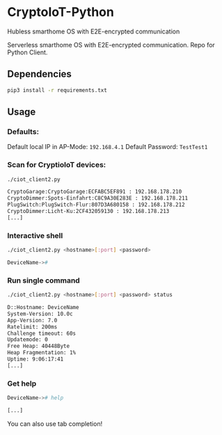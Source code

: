 # CryptoIoT-Python
Hubless smarthome OS with E2E-encrypted communication

Serverless smarthome OS with E2E-encrypted communication. Repo for Python Client. 

## Dependencies
```bash
pip3 install -r requirements.txt
``` 

## Usage

### Defaults:

Default local IP in AP-Mode: `192.168.4.1`
Default Password: `TestTest1`

### Scan for CryptioIoT devices:
```bash
./ciot_client2.py

CryptoGarage:CryptoGarage:ECFABC5EF891 : 192.168.178.210
CryptoDimmer:Spots-Einfahrt:C8C9A30E283E : 192.168.178.211
PlugSwitch:PlugSwitch-Flur:807D3A680158 : 192.168.178.212
CryptoDimmer:Licht-Ku:2CF432059130 : 192.168.178.213
[...]
```

### Interactive shell
```bash
./ciot_client2.py <hostname>[:port] <password>

DeviceName->#
```

### Run single command
```bash
./ciot_client2.py <hostname>[:port] <password> status

D::Hostname: DeviceName
System-Version: 10.0c
App-Version: 7.0
Ratelimit: 200ms
Challenge timeout: 60s
Updatemode: 0
Free Heap: 40448Byte
Heap Fragmentation: 1%
Uptime: 9:06:17:41
[...]
```

### Get help
```bash
DeviceName-># help

[...]
```

You can also use tab completion!

